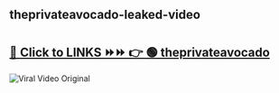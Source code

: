 
 ## theprivateavocado-leaked-video 

# <h2><a href="https://clipsfans.com/theprivateavocado&ref=git">🔗 Click to LINKS ⏩⏩ 👉 🟢 theprivateavocado </a></h2>

<a href="https://clipsfans.com/theprivateavocado&ref=git" rel="nofollow" data-target="animated-image.originalLink"><img src="https://i.ibb.co.com/xMMVF88/686577567.gif" alt="Viral Video Original" style="max-width: 100%; display: inline-block;" data-target="animated-image.originalImage"></a>
